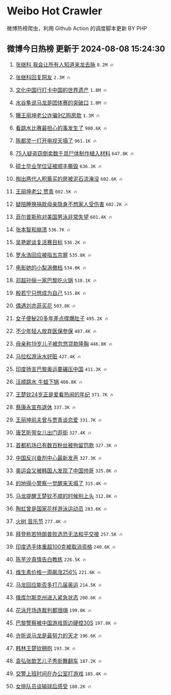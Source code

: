 # Weibo Hot Crawler 



微博热榜爬虫，利用 Github Action 的调度脚本更新 BY PHP 


## 微博今日热榜 更新于 2024-08-08 15:24:30 
1. [张继科 我会让所有人知道来龙去脉](https://s.weibo.com/weibo?q=%E5%BC%A0%E7%BB%A7%E7%A7%91%20%E6%88%91%E4%BC%9A%E8%AE%A9%E6%89%80%E6%9C%89%E4%BA%BA%E7%9F%A5%E9%81%93%E6%9D%A5%E9%BE%99%E5%8E%BB%E8%84%89&t=31&band_rank=1&Refer=top) `8.2M 🔥` 

1. [张继科回复网友](https://s.weibo.com/weibo?q=%23%E5%BC%A0%E7%BB%A7%E7%A7%91%E5%9B%9E%E5%A4%8D%E7%BD%91%E5%8F%8B%23&t=31&band_rank=2&Refer=top) `2.3M 🔥` 

1. [文化中国行打卡中国的世界遗产](https://s.weibo.com/weibo?q=%23%E6%96%87%E5%8C%96%E4%B8%AD%E5%9B%BD%E8%A1%8C%E6%89%93%E5%8D%A1%E4%B8%AD%E5%9B%BD%E7%9A%84%E4%B8%96%E7%95%8C%E9%81%97%E4%BA%A7%23&t=31&band_rank=3&Refer=top) `1.8M 🔥` 

1. [水谷隼说马龙是团体赛的突破口](https://s.weibo.com/weibo?q=%23%E6%B0%B4%E8%B0%B7%E9%9A%BC%E8%AF%B4%E9%A9%AC%E9%BE%99%E6%98%AF%E5%9B%A2%E4%BD%93%E8%B5%9B%E7%9A%84%E7%AA%81%E7%A0%B4%E5%8F%A3%23&t=31&band_rank=4&Refer=top) `1.8M 🔥` 

1. [曝王丽坤老公诈骗9亿购房款](https://s.weibo.com/weibo?q=%23%E6%9B%9D%E7%8E%8B%E4%B8%BD%E5%9D%A4%E8%80%81%E5%85%AC%E8%AF%88%E9%AA%979%E4%BA%BF%E8%B4%AD%E6%88%BF%E6%AC%BE%23&t=31&band_rank=5&Refer=top) `1.3M 🔥` 

1. [看跳水比赛最担心的事发生了](https://s.weibo.com/weibo?q=%23%E7%9C%8B%E8%B7%B3%E6%B0%B4%E6%AF%94%E8%B5%9B%E6%9C%80%E6%8B%85%E5%BF%83%E7%9A%84%E4%BA%8B%E5%8F%91%E7%94%9F%E4%BA%86%23&t=31&band_rank=6&Refer=top) `980.6K 🔥` 

1. [陈都灵一打开电视天塌了](https://s.weibo.com/weibo?q=%E9%99%88%E9%83%BD%E7%81%B5%E4%B8%80%E6%89%93%E5%BC%80%E7%94%B5%E8%A7%86%E5%A4%A9%E5%A1%8C%E4%BA%86&t=31&band_rank=7&Refer=top) `961.1K 🔥` 

1. [75人疑盗窃倒卖数千具尸体制作植入材料](https://s.weibo.com/weibo?q=%2375%E4%BA%BA%E7%96%91%E7%9B%97%E7%AA%83%E5%80%92%E5%8D%96%E6%95%B0%E5%8D%83%E5%85%B7%E5%B0%B8%E4%BD%93%E5%88%B6%E4%BD%9C%E6%A4%8D%E5%85%A5%E6%9D%90%E6%96%99%23&t=31&band_rank=8&Refer=top) `647.8K 🔥` 

1. [硕士毕业学位证被顺丰撕毁](https://s.weibo.com/weibo?q=%E7%A1%95%E5%A3%AB%E6%AF%95%E4%B8%9A%E5%AD%A6%E4%BD%8D%E8%AF%81%E8%A2%AB%E9%A1%BA%E4%B8%B0%E6%92%95%E6%AF%81&t=31&band_rank=9&Refer=top) `636.3K 🔥` 

1. [掏出两代人积蓄买的房被泥石流淹没](https://s.weibo.com/weibo?q=%23%E6%8E%8F%E5%87%BA%E4%B8%A4%E4%BB%A3%E4%BA%BA%E7%A7%AF%E8%93%84%E4%B9%B0%E7%9A%84%E6%88%BF%E8%A2%AB%E6%B3%A5%E7%9F%B3%E6%B5%81%E6%B7%B9%E6%B2%A1%23&t=31&band_rank=10&Refer=top) `602.6K 🔥` 

1. [王丽坤老公 贾青](https://s.weibo.com/weibo?q=%E7%8E%8B%E4%B8%BD%E5%9D%A4%E8%80%81%E5%85%AC%20%E8%B4%BE%E9%9D%92&t=31&band_rank=11&Refer=top) `602.5K 🔥` 

1. [疑陪睡换捐款母亲隐身不想家人受伤害](https://s.weibo.com/weibo?q=%23%E7%96%91%E9%99%AA%E7%9D%A1%E6%8D%A2%E6%8D%90%E6%AC%BE%E6%AF%8D%E4%BA%B2%E9%9A%90%E8%BA%AB%E4%B8%8D%E6%83%B3%E5%AE%B6%E4%BA%BA%E5%8F%97%E4%BC%A4%E5%AE%B3%23&t=31&band_rank=12&Refer=top) `602.2K 🔥` 

1. [菲尔普斯称对美国男泳非常失望](https://s.weibo.com/weibo?q=%23%E8%8F%B2%E5%B0%94%E6%99%AE%E6%96%AF%E7%A7%B0%E5%AF%B9%E7%BE%8E%E5%9B%BD%E7%94%B7%E6%B3%B3%E9%9D%9E%E5%B8%B8%E5%A4%B1%E6%9C%9B%23&t=31&band_rank=13&Refer=top) `601.4K 🔥` 

1. [张本智和崩溃](https://s.weibo.com/weibo?q=%23%E5%BC%A0%E6%9C%AC%E6%99%BA%E5%92%8C%E5%B4%A9%E6%BA%83%23&t=31&band_rank=14&Refer=top) `536.7K 🔥` 

1. [吴艳妮谈复活赛目标](https://s.weibo.com/weibo?q=%23%E5%90%B4%E8%89%B3%E5%A6%AE%E8%B0%88%E5%A4%8D%E6%B4%BB%E8%B5%9B%E7%9B%AE%E6%A0%87%23&t=31&band_rank=15&Refer=top) `536.2K 🔥` 

1. [罗永浩回应被指五宗罪](https://s.weibo.com/weibo?q=%23%E7%BD%97%E6%B0%B8%E6%B5%A9%E5%9B%9E%E5%BA%94%E8%A2%AB%E6%8C%87%E4%BA%94%E5%AE%97%E7%BD%AA%23&t=31&band_rank=16&Refer=top) `535.8K 🔥` 

1. [电影她的小梨涡撤档](https://s.weibo.com/weibo?q=%23%E7%94%B5%E5%BD%B1%E5%A5%B9%E7%9A%84%E5%B0%8F%E6%A2%A8%E6%B6%A1%E6%92%A4%E6%A1%A3%23&t=31&band_rank=17&Refer=top) `534.0K 🔥` 

1. [邓超孙俪一家巴黎吃火锅](https://s.weibo.com/weibo?q=%23%E9%82%93%E8%B6%85%E5%AD%99%E4%BF%AA%E4%B8%80%E5%AE%B6%E5%B7%B4%E9%BB%8E%E5%90%83%E7%81%AB%E9%94%85%23&t=31&band_rank=18&Refer=top) `518.1K 🔥` 

1. [殷若宁只想成为自己](https://s.weibo.com/weibo?q=%23%E6%AE%B7%E8%8B%A5%E5%AE%81%E5%8F%AA%E6%83%B3%E6%88%90%E4%B8%BA%E8%87%AA%E5%B7%B1%23&t=31&band_rank=19&Refer=top) `515.8K 🔥` 

1. [偶遇刘亦菲买花](https://s.weibo.com/weibo?q=%23%E5%81%B6%E9%81%87%E5%88%98%E4%BA%A6%E8%8F%B2%E4%B9%B0%E8%8A%B1%23&t=31&band_rank=20&Refer=top) `503.8K 🔥` 

1. [女子便秘20多年差点撑爆肚子](https://s.weibo.com/weibo?q=%23%E5%A5%B3%E5%AD%90%E4%BE%BF%E7%A7%9820%E5%A4%9A%E5%B9%B4%E5%B7%AE%E7%82%B9%E6%92%91%E7%88%86%E8%82%9A%E5%AD%90%23&t=31&band_rank=21&Refer=top) `495.2K 🔥` 

1. [不少年轻人放弃医保参保](https://s.weibo.com/weibo?q=%23%E4%B8%8D%E5%B0%91%E5%B9%B4%E8%BD%BB%E4%BA%BA%E6%94%BE%E5%BC%83%E5%8C%BB%E4%BF%9D%E5%8F%82%E4%BF%9D%23&t=31&band_rank=22&Refer=top) `487.4K 🔥` 

1. [母亲称19岁儿子被忽悠贷款隆胸](https://s.weibo.com/weibo?q=%23%E6%AF%8D%E4%BA%B2%E7%A7%B019%E5%B2%81%E5%84%BF%E5%AD%90%E8%A2%AB%E5%BF%BD%E6%82%A0%E8%B4%B7%E6%AC%BE%E9%9A%86%E8%83%B8%23&t=31&band_rank=23&Refer=top) `446.8K 🔥` 

1. [马拉松游泳水好脏](https://s.weibo.com/weibo?q=%23%E9%A9%AC%E6%8B%89%E6%9D%BE%E6%B8%B8%E6%B3%B3%E6%B0%B4%E5%A5%BD%E8%84%8F%23&t=31&band_rank=24&Refer=top) `427.4K 🔥` 

1. [印度扬言巴黎奥运要碾压中国](https://s.weibo.com/weibo?q=%23%E5%8D%B0%E5%BA%A6%E6%89%AC%E8%A8%80%E5%B7%B4%E9%BB%8E%E5%A5%A5%E8%BF%90%E8%A6%81%E7%A2%BE%E5%8E%8B%E4%B8%AD%E5%9B%BD%23&t=31&band_rank=25&Refer=top) `411.3K 🔥` 

1. [汪顺跳水 牛蛙下锅](https://s.weibo.com/weibo?q=%E6%B1%AA%E9%A1%BA%E8%B7%B3%E6%B0%B4%20%E7%89%9B%E8%9B%99%E4%B8%8B%E9%94%85&t=31&band_rank=26&Refer=top) `406.8K 🔥` 

1. [王楚钦24岁正是爱看热闹的年纪](https://s.weibo.com/weibo?q=%23%E7%8E%8B%E6%A5%9A%E9%92%A624%E5%B2%81%E6%AD%A3%E6%98%AF%E7%88%B1%E7%9C%8B%E7%83%AD%E9%97%B9%E7%9A%84%E5%B9%B4%E7%BA%AA%23&t=31&band_rank=27&Refer=top) `371.7K 🔥` 

1. [蔡康永宣布退休](https://s.weibo.com/weibo?q=%23%E8%94%A1%E5%BA%B7%E6%B0%B8%E5%AE%A3%E5%B8%83%E9%80%80%E4%BC%91%23&t=31&band_rank=28&Refer=top) `337.3K 🔥` 

1. [王丽坤前夫曾与贾青谈恋爱](https://s.weibo.com/weibo?q=%23%E7%8E%8B%E4%B8%BD%E5%9D%A4%E5%89%8D%E5%A4%AB%E6%9B%BE%E4%B8%8E%E8%B4%BE%E9%9D%92%E8%B0%88%E6%81%8B%E7%88%B1%23&t=31&band_rank=29&Refer=top) `331.7K 🔥` 

1. [唐艺昕带女儿出门逛街](https://s.weibo.com/weibo?q=%23%E5%94%90%E8%89%BA%E6%98%95%E5%B8%A6%E5%A5%B3%E5%84%BF%E5%87%BA%E9%97%A8%E9%80%9B%E8%A1%97%23&t=31&band_rank=30&Refer=top) `327.4K 🔥` 

1. [首都机场已有数百粉丝被拘留罚款](https://s.weibo.com/weibo?q=%23%E9%A6%96%E9%83%BD%E6%9C%BA%E5%9C%BA%E5%B7%B2%E6%9C%89%E6%95%B0%E7%99%BE%E7%B2%89%E4%B8%9D%E8%A2%AB%E6%8B%98%E7%95%99%E7%BD%9A%E6%AC%BE%23&t=31&band_rank=31&Refer=top) `327.3K 🔥` 

1. [中国反兴奋剂中心最新发声](https://s.weibo.com/weibo?q=%23%E4%B8%AD%E5%9B%BD%E5%8F%8D%E5%85%B4%E5%A5%8B%E5%89%82%E4%B8%AD%E5%BF%83%E6%9C%80%E6%96%B0%E5%8F%91%E5%A3%B0%23&t=31&band_rank=32&Refer=top) `327.3K 🔥` 

1. [奥运会又被韩国人发现了中国帅哥](https://s.weibo.com/weibo?q=%23%E5%A5%A5%E8%BF%90%E4%BC%9A%E5%8F%88%E8%A2%AB%E9%9F%A9%E5%9B%BD%E4%BA%BA%E5%8F%91%E7%8E%B0%E4%BA%86%E4%B8%AD%E5%9B%BD%E5%B8%85%E5%93%A5%23&t=31&band_rank=33&Refer=top) `325.0K 🔥` 

1. [的地得小警察一觉醒来天塌了](https://s.weibo.com/weibo?q=%E7%9A%84%E5%9C%B0%E5%BE%97%E5%B0%8F%E8%AD%A6%E5%AF%9F%E4%B8%80%E8%A7%89%E9%86%92%E6%9D%A5%E5%A4%A9%E5%A1%8C%E4%BA%86&t=31&band_rank=34&Refer=top) `315.4K 🔥` 

1. [马龙提醒王楚钦不顺的时候别上头](https://s.weibo.com/weibo?q=%23%E9%A9%AC%E9%BE%99%E6%8F%90%E9%86%92%E7%8E%8B%E6%A5%9A%E9%92%A6%E4%B8%8D%E9%A1%BA%E7%9A%84%E6%97%B6%E5%80%99%E5%88%AB%E4%B8%8A%E5%A4%B4%23&t=31&band_rank=35&Refer=top) `312.8K 🔥` 

1. [陶虹曾是国家花样游泳运动员](https://s.weibo.com/weibo?q=%23%E9%99%B6%E8%99%B9%E6%9B%BE%E6%98%AF%E5%9B%BD%E5%AE%B6%E8%8A%B1%E6%A0%B7%E6%B8%B8%E6%B3%B3%E8%BF%90%E5%8A%A8%E5%91%98%23&t=31&band_rank=36&Refer=top) `283.6K 🔥` 

1. [火树 音乐节](https://s.weibo.com/weibo?q=%E7%81%AB%E6%A0%91%20%E9%9F%B3%E4%B9%90%E8%8A%82&t=31&band_rank=37&Refer=top) `277.4K 🔥` 

1. [拜登称若特朗普败选恐无法和平交接](https://s.weibo.com/weibo?q=%23%E6%8B%9C%E7%99%BB%E7%A7%B0%E8%8B%A5%E7%89%B9%E6%9C%97%E6%99%AE%E8%B4%A5%E9%80%89%E6%81%90%E6%97%A0%E6%B3%95%E5%92%8C%E5%B9%B3%E4%BA%A4%E6%8E%A5%23&t=31&band_rank=38&Refer=top) `257.5K 🔥` 

1. [印度选手体重超100克被取消资格](https://s.weibo.com/weibo?q=%23%E5%8D%B0%E5%BA%A6%E9%80%89%E6%89%8B%E4%BD%93%E9%87%8D%E8%B6%85100%E5%85%8B%E8%A2%AB%E5%8F%96%E6%B6%88%E8%B5%84%E6%A0%BC%23&t=31&band_rank=39&Refer=top) `240.6K 🔥` 

1. [陈芋汐真情告白教练](https://s.weibo.com/weibo?q=%23%E9%99%88%E8%8A%8B%E6%B1%90%E7%9C%9F%E6%83%85%E5%91%8A%E7%99%BD%E6%95%99%E7%BB%83%23&t=31&band_rank=40&Refer=top) `226.5K 🔥` 

1. [维生素价格一周飙涨256%](https://s.weibo.com/weibo?q=%23%E7%BB%B4%E7%94%9F%E7%B4%A0%E4%BB%B7%E6%A0%BC%E4%B8%80%E5%91%A8%E9%A3%99%E6%B6%A8256%25%23&t=31&band_rank=41&Refer=top) `221.6K 🔥` 

1. [马龙回应能否多打几届奥运](https://s.weibo.com/weibo?q=%23%E9%A9%AC%E9%BE%99%E5%9B%9E%E5%BA%94%E8%83%BD%E5%90%A6%E5%A4%9A%E6%89%93%E5%87%A0%E5%B1%8A%E5%A5%A5%E8%BF%90%23&t=31&band_rank=42&Refer=top) `214.5K 🔥` 

1. [俄库尔斯克州进入紧急状态](https://s.weibo.com/weibo?q=%23%E4%BF%84%E5%BA%93%E5%B0%94%E6%96%AF%E5%85%8B%E5%B7%9E%E8%BF%9B%E5%85%A5%E7%B4%A7%E6%80%A5%E7%8A%B6%E6%80%81%23&t=31&band_rank=43&Refer=top) `200.6K 🔥` 

1. [花泳开场连裁判都很嗨](https://s.weibo.com/weibo?q=%23%E8%8A%B1%E6%B3%B3%E5%BC%80%E5%9C%BA%E8%BF%9E%E8%A3%81%E5%88%A4%E9%83%BD%E5%BE%88%E5%97%A8%23&t=31&band_rank=44&Refer=top) `199.0K 🔥` 

1. [巴黎警察被中国游戏周边硬控30S](https://s.weibo.com/weibo?q=%23%E5%B7%B4%E9%BB%8E%E8%AD%A6%E5%AF%9F%E8%A2%AB%E4%B8%AD%E5%9B%BD%E6%B8%B8%E6%88%8F%E5%91%A8%E8%BE%B9%E7%A1%AC%E6%8E%A730S%23&t=31&band_rank=45&Refer=top) `197.8K 🔥` 

1. [许昕说马龙是最努力的天才](https://s.weibo.com/weibo?q=%23%E8%AE%B8%E6%98%95%E8%AF%B4%E9%A9%AC%E9%BE%99%E6%98%AF%E6%9C%80%E5%8A%AA%E5%8A%9B%E7%9A%84%E5%A4%A9%E6%89%8D%23&t=31&band_rank=46&Refer=top) `196.6K 🔥` 

1. [韩林王楚钦拥抱](https://s.weibo.com/weibo?q=%23%E9%9F%A9%E6%9E%97%E7%8E%8B%E6%A5%9A%E9%92%A6%E6%8B%A5%E6%8A%B1%23&t=31&band_rank=47&Refer=top) `193.3K 🔥` 

1. [袁弘张歆艺儿子秀街舞翻车](https://s.weibo.com/weibo?q=%E8%A2%81%E5%BC%98%E5%BC%A0%E6%AD%86%E8%89%BA%E5%84%BF%E5%AD%90%E7%A7%80%E8%A1%97%E8%88%9E%E7%BF%BB%E8%BD%A6&t=31&band_rank=48&Refer=top) `187.2K 🔥` 

1. [交警上班时间在办公室打游戏](https://s.weibo.com/weibo?q=%23%E4%BA%A4%E8%AD%A6%E4%B8%8A%E7%8F%AD%E6%97%B6%E9%97%B4%E5%9C%A8%E5%8A%9E%E5%85%AC%E5%AE%A4%E6%89%93%E6%B8%B8%E6%88%8F%23&t=31&band_rank=49&Refer=top) `185.4K 🔥` 

1. [女排队员谈输球后感受](https://s.weibo.com/weibo?q=%23%E5%A5%B3%E6%8E%92%E9%98%9F%E5%91%98%E8%B0%88%E8%BE%93%E7%90%83%E5%90%8E%E6%84%9F%E5%8F%97%23&t=31&band_rank=50&Refer=top) `180.2K 🔥` 

